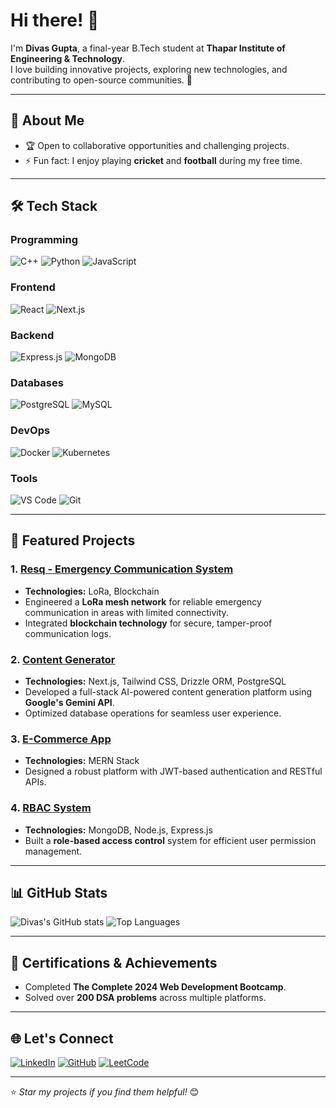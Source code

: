 # Hi there! 👋

I'm **Divas Gupta**, a final-year B.Tech student at **Thapar Institute of Engineering & Technology**.  
I love building innovative projects, exploring new technologies, and contributing to open-source communities. 🚀  

---

## 🌟 About Me
- 🏆 Open to collaborative opportunities and challenging projects.
- ⚡ Fun fact: I enjoy playing **cricket** and **football** during my free time.

---

## 🛠️ Tech Stack

### Programming
![C++](https://img.shields.io/badge/-C++-00599C?style=flat&logo=c%2B%2B&logoColor=white)
![Python](https://img.shields.io/badge/-Python-3776AB?style=flat&logo=python&logoColor=white)
![JavaScript](https://img.shields.io/badge/-JavaScript-F7DF1E?style=flat&logo=javascript&logoColor=black)

### Frontend
![React](https://img.shields.io/badge/-React-61DAFB?style=flat&logo=react&logoColor=black)
![Next.js](https://img.shields.io/badge/-Next.js-000?style=flat&logo=next.js&logoColor=white)

### Backend
![Express.js](https://img.shields.io/badge/-Express.js-000?style=flat&logo=express&logoColor=white)
![MongoDB](https://img.shields.io/badge/-MongoDB-47A248?style=flat&logo=mongodb&logoColor=white)

### Databases
![PostgreSQL](https://img.shields.io/badge/-PostgreSQL-336791?style=flat&logo=postgresql&logoColor=white)
![MySQL](https://img.shields.io/badge/-MySQL-4479A1?style=flat&logo=mysql&logoColor=white)

### DevOps
![Docker](https://img.shields.io/badge/-Docker-2496ED?style=flat&logo=docker&logoColor=white)
![Kubernetes](https://img.shields.io/badge/-Kubernetes-326CE5?style=flat&logo=kubernetes&logoColor=white)

### Tools
![VS Code](https://img.shields.io/badge/-VS%20Code-007ACC?style=flat&logo=visual-studio-code&logoColor=white)
![Git](https://img.shields.io/badge/-Git-F05032?style=flat&logo=git&logoColor=white)

---

## 📌 Featured Projects

### 1. [Resq - Emergency Communication System](https://github.com/divasgupta011/resq-project)
- **Technologies:** LoRa, Blockchain
- Engineered a **LoRa mesh network** for reliable emergency communication in areas with limited connectivity.
- Integrated **blockchain technology** for secure, tamper-proof communication logs.

### 2. [Content Generator](https://github.com/divasgupta011/content-generator)
- **Technologies:** Next.js, Tailwind CSS, Drizzle ORM, PostgreSQL
- Developed a full-stack AI-powered content generation platform using **Google's Gemini API**.
- Optimized database operations for seamless user experience.

### 3. [E-Commerce App](https://github.com/divasgupta011/ecommerce-app)
- **Technologies:** MERN Stack
- Designed a robust platform with JWT-based authentication and RESTful APIs.

### 4. [RBAC System](https://github.com/divasgupta011/rbac-system)
- **Technologies:** MongoDB, Node.js, Express.js
- Built a **role-based access control** system for efficient user permission management.

---

## 📊 GitHub Stats

![Divas's GitHub stats](https://github-readme-stats.vercel.app/api?username=divasgupta011&show_icons=true&theme=radical)
![Top Languages](https://github-readme-stats.vercel.app/api/top-langs/?username=divasgupta011&layout=compact&theme=radical)

---

## 🏅 Certifications & Achievements

- Completed **The Complete 2024 Web Development Bootcamp**.
- Solved over **200 DSA problems** across multiple platforms.

---

## 🌐 Let's Connect

[![LinkedIn](https://img.shields.io/badge/-LinkedIn-0A66C2?style=flat&logo=linkedin&logoColor=white)](https://www.linkedin.com/in/guptadivas/)
[![GitHub](https://img.shields.io/badge/-GitHub-181717?style=flat&logo=github&logoColor=white)](https://github.com/divasgupta011)
[![LeetCode](https://img.shields.io/badge/-LeetCode-FFA116?style=flat&logo=leetcode&logoColor=black)](https://leetcode.com/u/divas_gupta/)

---

⭐️ *Star my projects if you find them helpful!* 😊
